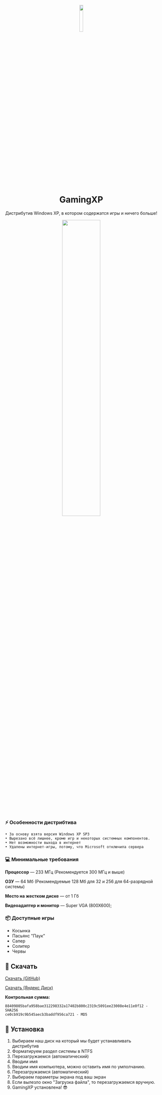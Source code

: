 <div align="center"><img src="https://user-images.githubusercontent.com/79802366/183930426-920569b4-baca-4e75-adb5-43528024dc06.png" width="15%" height="15%"></div>
  <h1 align="center">GamingXP</h1>
  <p align="center">Дистрибутив Windows XP, в котором содержатся игры и ничего больше!</p>
<div align="center">
<img src="https://user-images.githubusercontent.com/79802366/183933199-f38c30aa-b5cb-4a77-a8d8-f7f0cf5d5a12.png" width="50%" height="50%" align="center">
</div>

### :zap: Особенности дистрибтива
    • За основу взята версия Windows XP SP3
    • Вырезано всё лишнее, кроме игр и некоторых системных компонентов.
    • Нет возможности выхода в интернет
    • Удалены интернет-игры, потому, что Microsoft отключила сервера

### :computer: Минимальные требования

**Процессор** — 233 МГц (Рекомендуется 300 МГц и выше)

**ОЗУ** — 64 Мб (Рекомендуемые 128 Мб для 32 и 256 для 64-разрядной системы)

**Место на жестком диске** — от 1 Гб

**Видеоадаптер и монитор** — Super VGA (800X600);

### :package: Доступные игры

- Косынка
- Пасьянс "Паук"
- Сапер
- Солитер
- Червы

## :floppy_disk: Скачать
<a href="https://github.com/UnSkillTeam/GamingXP/releases/tag/Release">Скачать (GitHub)</a>

<a href="https://disk.yandex.ru/d/8BIPfMwMoU8ibQ">Скачать (Яндекс Диск)</a>

**Контрольная сумма:**

    88409805bafa958bae312298332a17402b800c2319c5091ee23008e4e11e0f12 - SHA256
    ce0cb919c9b545aecb3baddf956ca721 - MD5

## :dvd: Установка
1. Выбираем наш диск на который мы будет устанавливать дистрибутив
2. Форматируем раздел системы в NTFS
3. Перезагружаемся (автоматический)
4. Вводим имя
5. Вводим имя компьютера, можно оставить имя по умполчанию.
6. Перезагружаемся (автоматический)
7. Выбираем параметры экрана под ваш экран
8. Если вылезло окно "Загрузка файла", то перезагружаемся вручную.
9. GamingXP установлена! :sunglasses:
